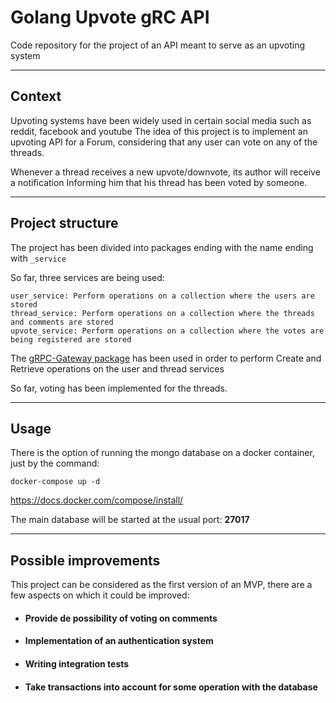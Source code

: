 # Golang Upvote gRC API

Code repository for the project of an API meant to serve as an upvoting system

----------------------------------
## Context

Upvoting systems have been widely used in certain social media such as reddit, facebook and youtube
The idea of this project is to implement an upvoting API for a Forum, considering that any user can vote
on any of the threads.

Whenever a thread receives a new upvote/downvote, its author will receive a notification
Informing him that his thread has been voted by someone.

---------------------------------
## Project structure

The project has been divided into packages ending with the name ending with `_service`

So far, three services are being used:

    user_service: Perform operations on a collection where the users are stored
    thread_service: Perform operations on a collection where the threads and comments are stored
    upvote_service: Perform operations on a collection where the votes are being registered are stored
    
The  [gRPC-Gateway package](https://github.com/grpc-ecosystem/grpc-gateway) has been used in order to perform
Create and Retrieve operations on the user and thread services

So far, voting has been implemented for the threads.

--------------------------------
## Usage

There is the option of running the mongo database on a docker container, just by the command:

    docker-compose up -d

https://docs.docker.com/compose/install/

The main database will be started at the usual port: **27017**

----------------------------------
## Possible improvements

This project can be considered as the first version of an MVP, there are a few aspects
on which it could be improved:

- #### Provide de possibility of voting on comments
- #### Implementation of an authentication system
- #### Writing integration tests
- #### Take transactions into account for some operation with the database
